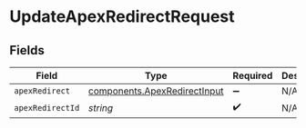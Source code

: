 # UpdateApexRedirectRequest


## Fields

| Field                                                                               | Type                                                                                | Required                                                                            | Description                                                                         |
| ----------------------------------------------------------------------------------- | ----------------------------------------------------------------------------------- | ----------------------------------------------------------------------------------- | ----------------------------------------------------------------------------------- |
| `apexRedirect`                                                                      | [components.ApexRedirectInput](../../../sdk/models/components/apexredirectinput.md) | :heavy_minus_sign:                                                                  | N/A                                                                                 |
| `apexRedirectId`                                                                    | *string*                                                                            | :heavy_check_mark:                                                                  | N/A                                                                                 |